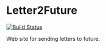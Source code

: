 # Letter2Future

[![Build Status](https://travis-ci.org/vendigo/letter2Future.svg?branch=master)](https://travis-ci.org/vendigo/letter2Future)

Web site for sending letters to future.
